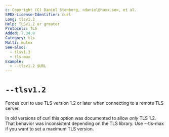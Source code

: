 ```yaml
---
c: Copyright (C) Daniel Stenberg, <daniel@haxx.se>, et al.
SPDX-License-Identifier: curl
Long: tlsv1.2
Help: TLSv1.2 or greater
Protocols: TLS
Added: 7.34.0
Category: tls
Multi: mutex
See-also:
  - tlsv1.3
  - tls-max
Example:
  - --tlsv1.2 $URL
---
```


# `--tlsv1.2`

Forces curl to use TLS version 1.2 or later when connecting to a remote TLS server.

In old versions of curl this option was documented to allow _only_ TLS 1.2.
That behavior was inconsistent depending on the TLS library. Use --tls-max if
you want to set a maximum TLS version.
